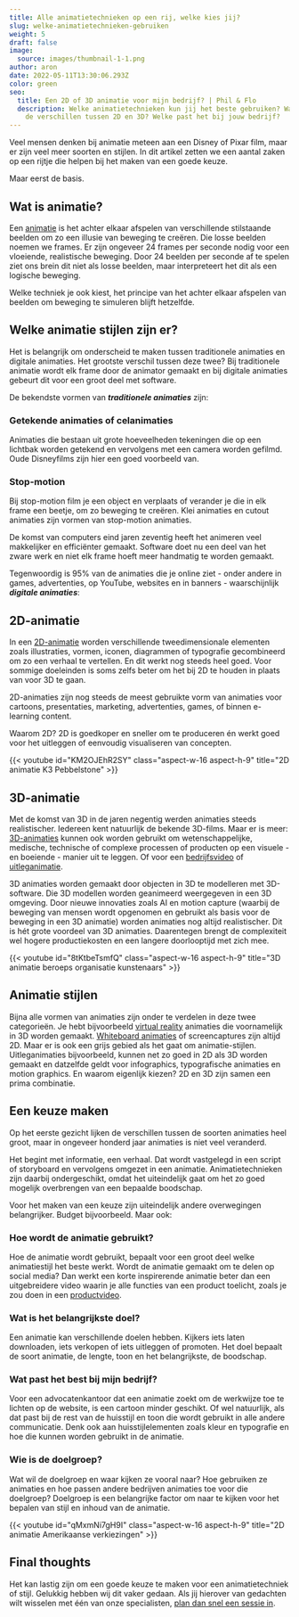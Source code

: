 ```yaml
---
title: Alle animatietechnieken op een rij, welke kies jij?
slug: welke-animatietechnieken-gebruiken
weight: 5
draft: false
image:
  source: images/thumbnail-1-1.png
author: aron
date: 2022-05-11T13:30:06.293Z
color: green
seo:
  title: Een 2D of 3D animatie voor mijn bedrijf? | Phil & Flo
  description: Welke animatietechnieken kun jij het beste gebruiken? Wat zijn de
    de verschillen tussen 2D en 3D? Welke past het bij jouw bedrijf?
---
```

Veel mensen denken bij animatie meteen aan een Disney of Pixar film, maar er zijn veel meer soorten en stijlen. In dit artikel zetten we een aantal zaken op een rijtje die helpen bij het maken van een goede keuze.

Maar eerst de basis. 

## Wat is animatie?

Een [animatie](https://www.philenflo.nl/oplossingen/animatie-laten-maken/) is het achter elkaar afspelen van verschillende stilstaande beelden om zo een illusie van beweging te creëren. Die losse beelden noemen we frames. Er zijn ongeveer 24 frames per seconde nodig voor een vloeiende, realistische beweging. Door 24 beelden per seconde af te spelen ziet ons brein dit niet als losse beelden, maar interpreteert het dit als een logische beweging.

Welke techniek je ook kiest, het principe van het achter elkaar afspelen van beelden om beweging te simuleren blijft hetzelfde.

## Welke animatie stijlen zijn er?

Het is belangrijk om onderscheid te maken tussen traditionele animaties en digitale animaties. Het grootste verschil tussen deze twee? Bij traditionele animatie wordt elk frame door de animator gemaakt en bij digitale animaties gebeurt dit voor een groot deel met software.

De bekendste vormen van ***traditionele animaties*** zijn:

### Getekende animaties of celanimaties

Animaties die bestaan uit grote hoeveelheden tekeningen die op een lichtbak worden getekend en vervolgens met een camera worden gefilmd. Oude Disneyfilms zijn hier een goed voorbeeld van.

### Stop-motion

Bij stop-motion film je een object en verplaats of verander je die in elk frame een beetje, om zo beweging te creëren. Klei animaties en cutout animaties zijn vormen van stop-motion animaties.

De komst van computers eind jaren zeventig heeft het animeren veel makkelijker en efficiënter gemaakt. Software doet nu een deel van het zware werk en niet elk frame hoeft meer handmatig te worden gemaakt.

Tegenwoordig is 95% van de animaties die je online ziet - onder andere in games, advertenties, op YouTube, websites en in banners - waarschijnlijk ***digitale animaties***:

## 2D-animatie

In een [2D-animatie](https://www.philenflo.nl/2d-animatie/) worden verschillende tweedimensionale elementen zoals illustraties, vormen, iconen, diagrammen of typografie gecombineerd om zo een verhaal te vertellen. En dit werkt nog steeds heel goed. Voor sommige doeleinden is soms zelfs beter om het bij 2D te houden in plaats van voor 3D te gaan. 

2D-animaties zijn nog steeds de meest gebruikte vorm van animaties voor cartoons, presentaties, marketing, advertenties, games, of binnen e-learning content. 

Waarom 2D? 2D is goedkoper en sneller om te produceren én werkt goed voor het uitleggen of eenvoudig visualiseren van concepten. 

{{< youtube id="KM2OJEhR2SY" class="aspect-w-16 aspect-h-9" title="2D animatie K3 Pebbelstone" >}}

## 3D-animatie

Met de komst van 3D in de jaren negentig werden animaties steeds realistischer. Iedereen kent natuurlijk de bekende 3D-films. Maar er is meer: [3D-animaties](https://www.philenflo.nl/3-d-animatie-laten-maken/) kunnen ook worden gebruikt om wetenschappelijke, medische, technische of complexe processen of producten op een visuele - en boeiende - manier uit te leggen. Of voor een [bedrijfsvideo](https://www.philenflo.nl/bedrijfsvideo/) of [uitleganimatie](https://www.philenflo.nl/uitleganimatie-laten-maken/). 

3D animaties worden gemaakt door objecten in 3D te modelleren met 3D-software. Die 3D modellen worden geanimeerd weergegeven in een 3D omgeving. Door nieuwe innovaties zoals AI en motion capture (waarbij de beweging van mensen wordt opgenomen en gebruikt als basis voor de beweging in een 3D animatie) worden animaties nog altijd realistischer. Dit is hét grote voordeel van 3D animaties. Daarentegen brengt de complexiteit wel hogere productiekosten en een langere doorlooptijd met zich mee.

{{< youtube id="8tKtbeTsmfQ" class="aspect-w-16 aspect-h-9" title="3D animatie beroeps organisatie kunstenaars" >}}

## Animatie stijlen

Bijna alle vormen van animaties zijn onder te verdelen in deze twee categorieën. Je hebt bijvoorbeeld [virtual reality](https://www.philenflo.nl/oplossingen/virtual-reality/) animaties die voornamelijk in 3D worden gemaakt. [Whiteboard animaties](https://www.philenflo.nl/blog/whiteboard-animatie-laten-maken/) of screencaptures zijn altijd 2D. Maar er is ook een grijs gebied als het gaat om animatie-stijlen. Uitleganimaties bijvoorbeeld, kunnen net zo goed in 2D als 3D worden gemaakt en datzelfde geldt voor infographics, typografische animaties en motion graphics. En waarom eigenlijk kiezen? 2D en 3D zijn samen een prima combinatie.

## Een keuze maken

Op het eerste gezicht lijken de verschillen tussen de soorten animaties heel groot, maar in ongeveer honderd jaar animaties is niet veel veranderd. 

Het begint met informatie, een verhaal. Dat wordt vastgelegd in een script of storyboard en vervolgens omgezet in een animatie. Animatietechnieken zijn daarbij ondergeschikt, omdat het uiteindelijk gaat om het zo goed mogelijk overbrengen van een bepaalde boodschap. 

Voor het maken van een keuze zijn uiteindelijk andere overwegingen belangrijker. Budget bijvoorbeeld. Maar ook: 

### Hoe wordt de animatie gebruikt?

Hoe de animatie wordt gebruikt, bepaalt voor een groot deel welke animatiestijl het beste werkt. Wordt de animatie gemaakt om te delen op social media? Dan werkt een korte inspirerende animatie beter dan een uitgebreidere video waarin je alle functies van een product toelicht, zoals je zou doen in een [productvideo](https://www.philenflo.nl/3d-productvideo/).

### Wat is het belangrijkste doel?

Een animatie kan verschillende doelen hebben. Kijkers iets laten downloaden, iets verkopen of iets uitleggen of promoten. Het doel bepaalt de soort animatie, de lengte, toon en het belangrijkste, de boodschap.

### Wat past het best bij mijn bedrijf?

Voor een advocatenkantoor dat een animatie zoekt om de werkwijze toe te lichten op de website, is een cartoon minder geschikt. Of wel natuurlijk, als dat past bij de rest van de huisstijl en toon die wordt gebruikt in alle andere communicatie. Denk ook aan huisstijlelementen zoals kleur en typografie en hoe die kunnen worden gebruikt in de animatie.

### Wie is de doelgroep?

Wat wil de doelgroep en waar kijken ze vooral naar? Hoe gebruiken ze animaties en hoe passen andere bedrijven animaties toe voor die doelgroep? Doelgroep is een belangrijke factor om naar te kijken voor het bepalen van stijl en inhoud van de animatie.

{{< youtube id="qMxmNi7gH9I" class="aspect-w-16 aspect-h-9" title="2D animatie Amerikaanse verkiezingen" >}}

## Final thoughts

Het kan lastig zijn om een goede keuze te maken voor een animatietechniek of stijl. Gelukkig hebben wij dit vaker gedaan. Als jij hierover van gedachten wilt wisselen met één van onze specialisten, [plan dan snel een sessie in](https://www.philenflo.nl/30-minuten/).